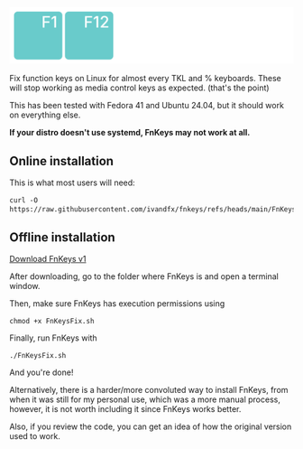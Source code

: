 ![FnKeys Logo](https://github.com/ivandfx/fnkeys/blob/main/fnkeys_logo.png?raw=true)

Fix function keys on Linux for almost every TKL and % keyboards. These will stop working as media control keys as expected. (that's the point)

This has been tested with Fedora 41 and Ubuntu 24.04, but it should work on everything else.

**If your distro doesn't use systemd, FnKeys may not work at all.**

## Online installation
This is what most users will need:
```
curl -O https://raw.githubusercontent.com/ivandfx/fnkeys/refs/heads/main/FnKeysFix.sh
```

## Offline installation
[Download FnKeys v1](https://github.com/ivandfx/fnkeys/releases/download/v1/FnKeysFix.sh)

After downloading, go to the folder where FnKeys is and open a terminal window.

Then, make sure FnKeys has execution permissions using
```
chmod +x FnKeysFix.sh 
```
Finally, run FnKeys with
```
./FnKeysFix.sh
```

And you're done!


Alternatively, there is a harder/more convoluted way to install FnKeys, from when it was still for my personal use, which was a more manual process, however, it is not worth including it since FnKeys works better.

Also, if you review the code, you can get an idea of ​​how the original version used to work.
